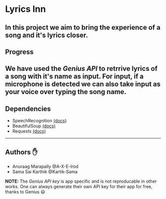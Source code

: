 # Lyrics Inn

In this project we aim to bring the experience of a song and it's lyrics closer.
---

## Progress

We have used the *Genius API* to retrrive lyrics of a song with it's name as input. For input, if a microphone is detected we can also take input as your voice over typing the song name.
---

## Dependencies
* SpeechRecognition [(docs)](https://pypi.org/project/SpeechRecognition/)
* BeautifulSoup [(docs)](https://pypi.org/project/beautifulsoup4/)
* Requests [(docs)](https://pypi.org/project/requests/)
---

## Authors :raised_hand:
* Anuraag Marapally @A-X-E-lrod
* Sama Sai Karthik @Kartik-Sama

**NOTE:** The *Genius API key* is app specific and is not reproducable in other works. One can always generate their own API key for their app for free, thanks to Genius :smiley: